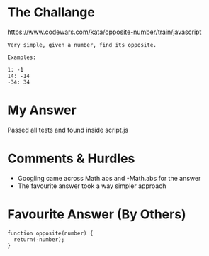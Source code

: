 # The Challange

https://www.codewars.com/kata/opposite-number/train/javascript

```
Very simple, given a number, find its opposite.

Examples:

1: -1
14: -14
-34: 34
```

# My Answer

Passed all tests and found inside script.js

# Comments & Hurdles

* Googling came across Math.abs and -Math.abs for the answer
* The favourite answer took a way simpler approach

# Favourite Answer (By Others)
```
function opposite(number) {
  return(-number);
}
```